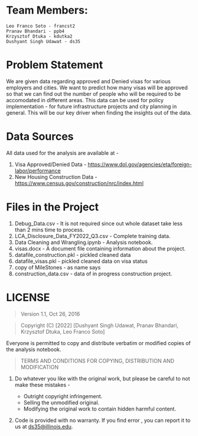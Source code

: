 # Team Members:

    Leo Franco Soto - francst2
    Pranav Bhandari - ppb4
    Krzysztof Dtuka - kdutka2
    Dushyant Singh Udawat - ds35

# Problem Statement 

We are given data regarding approved and Denied visas for various employers and cities. We want to predict how many visas will be approved so that we can find out the number of  people who will be required to be accomodated in different areas. This data can be used for policy implementation - for future infrastructure projects and city planning in general. This will be our key driver when finding the insights out of the data. 


# Data Sources

All data used for the analysis are available at - 
1. Visa Approved/Denied Data - https://www.dol.gov/agencies/eta/foreign-labor/performance
2. New Housing Construction Data - https://www.census.gov/construction/nrc/index.html

# Files in the Project 
1. Debug_Data.csv - It is not required since out whole dataset take less than 2 mins time to process.  
2. LCA_Disclosure_Data_FY2022_Q3.csv - Complete training data. 
3. Data Cleaning and Wrangling.ipynb - Analysis notebook.
4. visas.docx - A document file containing information about the project.
5. datafile_construction.pkl - pickled cleaned data
6. datafile_visas.pkl - pickled cleaned data on visa status
7. copy of MileStones - as name says
8. construction_data.csv - data of in progress construction project. 

# LICENSE

> Version 1.1, Oct 26, 2016

> Copyright (C) [2022] [Dushyant Singh Udawat, Pranav Bhandari, Krzysztof Dtuka, Leo Franco Soto]

Everyone is permitted to copy and distribute verbatim or modified
copies of the analysis notebook.


> TERMS AND CONDITIONS FOR COPYING, DISTRIBUTION AND MODIFICATION

1. Do whatever you like with the original work, but please be careful to not make these mistakes -

    - Outright copyright infringement.
    - Selling the unmodified original.
    - Modifying the original work to contain hidden harmful content.


2. Code is provided with no warranty. If you find error , you can report it to us at ds35@illinois.edu.
